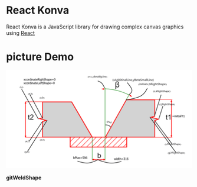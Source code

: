 # React Konva

React Konva is a JavaScript library for drawing complex canvas graphics using [React](https://reactjs.org/)

# picture Demo

![Demo](./s2.png)

**gitWeldShape**
